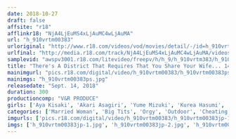 ```yaml
---
date: 2018-10-27
draft: false
affsite: "r18"
afflinkr18: "NjA4LjEuMS4xLjAuMC4wLjAuMA"
url: "h_910vrtm00383"
urloriginal: "http://www.r18.com/videos/vod/movies/detail/-/id=h_910vrtm00383"
urlfinal: "http://media.r18.com/track/NjA4LjEuMS4xLjAuMC4wLjAuMA/videos/vod/movies/detail/-/id=h_910vrtm00383"
samplevid: "awspv3001.r18.com/litevideo/freepv/h/h_9/h_910vrtm383/h_910vrtm383_dmb_w.mp4"
title: "There's A District That Requires That You Share Your Wife... 14 Virtuous Wives Are Forced To Forget Their Husbands And Engage In Wife Swapping"
mainimgurl: "pics.r18.com/digital/video/h_910vrtm00383/h_910vrtm00383ps.jpg"
mainimgs: "h_910vrtm00383ps.jpg"
releasedate: "Sept. 14, 2018"
duration: 300
productioncomp: "V&R PRODUCE"
girls: ['Aya Kisaki', 'Akari Asagiri', 'Yume Mizuki', 'Kurea Hasumi', 'Aiko Endo', 'Asahi Mizuno', 'Sara Saijo', 'Mai Hagiwara', 'Ren Fukusaki', 'Miyu Kanade']
categories: ['Married Woman', 'Big Tits', 'Orgy', 'Outdoor', 'Cheating Wife', 'Hot Spring', 'Creampie', 'Titty Fuck', 'Compilation', 'Over 4 Hours']
imgurls: ['pics.r18.com/digital/video/h_910vrtm00383/h_910vrtm00383jp-1.jpg', 'pics.r18.com/digital/video/h_910vrtm00383/h_910vrtm00383jp-2.jpg', 'pics.r18.com/digital/video/h_910vrtm00383/h_910vrtm00383jp-3.jpg', 'pics.r18.com/digital/video/h_910vrtm00383/h_910vrtm00383jp-4.jpg', 'pics.r18.com/digital/video/h_910vrtm00383/h_910vrtm00383jp-5.jpg', 'pics.r18.com/digital/video/h_910vrtm00383/h_910vrtm00383jp-6.jpg', 'pics.r18.com/digital/video/h_910vrtm00383/h_910vrtm00383jp-7.jpg', 'pics.r18.com/digital/video/h_910vrtm00383/h_910vrtm00383jp-8.jpg', 'pics.r18.com/digital/video/h_910vrtm00383/h_910vrtm00383jp-9.jpg', 'pics.r18.com/digital/video/h_910vrtm00383/h_910vrtm00383jp-10.jpg', 'pics.r18.com/digital/video/h_910vrtm00383/h_910vrtm00383jp-11.jpg', 'pics.r18.com/digital/video/h_910vrtm00383/h_910vrtm00383jp-12.jpg', 'pics.r18.com/digital/video/h_910vrtm00383/h_910vrtm00383jp-13.jpg', 'pics.r18.com/digital/video/h_910vrtm00383/h_910vrtm00383jp-14.jpg', 'pics.r18.com/digital/video/h_910vrtm00383/h_910vrtm00383jp-15.jpg', 'pics.r18.com/digital/video/h_910vrtm00383/h_910vrtm00383jp-16.jpg', 'pics.r18.com/digital/video/h_910vrtm00383/h_910vrtm00383jp-17.jpg', 'pics.r18.com/digital/video/h_910vrtm00383/h_910vrtm00383jp-18.jpg', 'pics.r18.com/digital/video/h_910vrtm00383/h_910vrtm00383jp-19.jpg', 'pics.r18.com/digital/video/h_910vrtm00383/h_910vrtm00383jp-20.jpg']
imgs: ['h_910vrtm00383jp-1.jpg', 'h_910vrtm00383jp-2.jpg', 'h_910vrtm00383jp-3.jpg', 'h_910vrtm00383jp-4.jpg', 'h_910vrtm00383jp-5.jpg', 'h_910vrtm00383jp-6.jpg', 'h_910vrtm00383jp-7.jpg', 'h_910vrtm00383jp-8.jpg', 'h_910vrtm00383jp-9.jpg', 'h_910vrtm00383jp-10.jpg', 'h_910vrtm00383jp-11.jpg', 'h_910vrtm00383jp-12.jpg', 'h_910vrtm00383jp-13.jpg', 'h_910vrtm00383jp-14.jpg', 'h_910vrtm00383jp-15.jpg', 'h_910vrtm00383jp-16.jpg', 'h_910vrtm00383jp-17.jpg', 'h_910vrtm00383jp-18.jpg', 'h_910vrtm00383jp-19.jpg', 'h_910vrtm00383jp-20.jpg']
---
```

